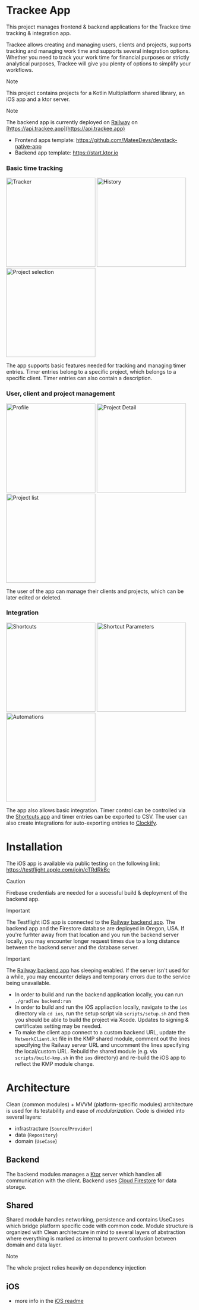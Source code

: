 # Trackee App

This project manages frontend & backend applications for the Trackee time tracking & integration app.

Trackee allows creating and managing users, clients and projects, supports tracking and managing work time and supports several integration options. Whether you need to track your work time for financial purposes or strictly analytical purposes, Trackee will give you plenty of options to simplify your workflows.

> [!NOTE]
> This project contains projects for a Kotlin Multiplatform shared library, an iOS app and a ktor server.

> [!NOTE]
> The backend app is currently deployed on [Railway](https://railway.app) on [https://api.trackee.app](https://api.trackee.app)

- Frontend apps template: https://github.com/MateeDevs/devstack-native-app
- Backend app template: https://start.ktor.io

### Basic time tracking

<img width=240px alt="Tracker" src="other/images/tracker.png"> <img width=240px alt="History" src=other/images/history.png> <img width=240px alt="Project selection" src=other/images/project-selection.png>

The app supports basic features needed for tracking and managing timer entries. Timer entries belong to a specific project, which belongs to a specific client. Timer entries can also contain a description.

### User, client and project management

<img width=240px alt="Profile" src="other/images/profile.png"> <img width=240px alt="Project Detail" src=other/images/project-detail.png> <img width=240px alt="Project list" src=other/images/project-list.png>

The user of the app can manage their clients and projects, which can be later edited or deleted.

### Integration

<img width=240px alt="Shortcuts" src="other/images/shortcuts.png"> <img width=240px alt="Shortcut Parameters" src=other/images/new-shortcut-params.png> <img width=240px alt="Automations" src=other/images/automations.png>

The app also allows basic integration. Timer control can be controlled via the [Shortcuts app](https://support.apple.com/guide/shortcuts/welcome/ios) and timer entries can be exported to CSV. The user can also create integrations for auto-exporting entries to [Clockify](https://clockify.me).

# Installation

The iOS app is available via public testing on the following link: https://testflight.apple.com/join/cTRdRkBc

> [!CAUTION]
> Firebase credentials are needed for a sucessful build & deployment of the backend app.

> [!IMPORTANT]
> The Testflight iOS app is connected to the [Railway backend app](https://api.trackee.app). The backend app and the Firestore database are deployed in Oregon, USA. If you're furhter away from that location and you run the backend server locally, you may encounter longer request times due to a long distance between the backend server and the database server.

> [!IMPORTANT]
> The [Railway backend app](https://api.trackee.app) has sleeping enabled. If the server isn't used for a while, you may encounter delays and temporary errors due to the service being unavailable.

- In order to build and run the backend application locally, you can run `./gradlew backend:run`
- In order to build and run the iOS appliaction locally, navigate to the `ios` directory via `cd ios`, run the setup script via `scripts/setup.sh` and then you should be able to build the project via Xcode. Updates to signing & certificates setting may be needed.
- To make the client app connect to a custom backend URL, update the `NetworkClient.kt` file in the KMP shared module, comment out the lines specifying the Railway server URL and uncomment the lines specifying the local/custom URL. Rebuild the shared module (e.g. via `scripts/build-kmp.sh` in the `ios` directory) and re-build the iOS app to reflect the KMP module change.

# Architecture

Clean (common modules) + MVVM (platform-specific modules) architecture is used for its testability and ease of _modularization_. Code is divided into several layers:

- infrastracture (`Source`/`Provider`)
- data (`Repository`)
- domain (`UseCase`)

## Backend

The backend modules manages a [Ktor](https://ktor.io) server which handles all communication with the client. Backend uses [Cloud Firestore](https://firebase.google.com/products/firestore) for data storage.

## Shared

Shared module handles networking, persistence and contains UseCases which bridge platform specific code with common code. Module structure is organized with Clean architecture in mind to several layers of abstraction where everything is marked as internal to prevent confusion between domain and data layer.

> [!NOTE]
> The whole project relies heavily on dependency injection

## iOS
- more info in the [iOS readme](ios/README.md)
